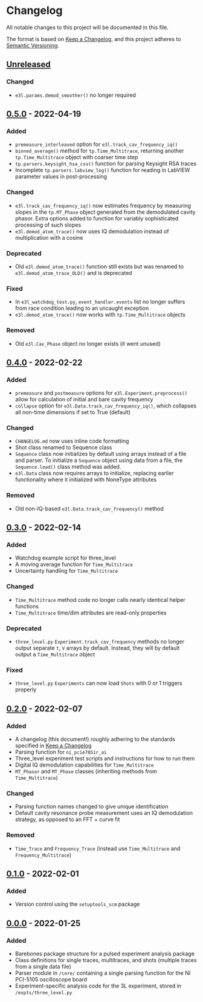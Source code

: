 # Changelog

All notable changes to this project will be documented in this file.

The format is based on [Keep a Changelog](https://keepachangelog.com/en/1.0.0/),
and this project adheres to [Semantic Versioning](https://semver.org/spec/v2.0.0.html).

## [Unreleased]

### Changed
- `e3l.params.demod_smoother()` no longer required

## [0.5.0] - 2022-04-19

### Added
- `premeasure_interleaved` option for `e3l.track_cav_frequency_iq()`
- `binned_average()` method for `tp.Time_Multitrace`, returning another `tp.Time_Multitrace` object with coarser time step
- `tp.parsers.keysight_hsa_csv()` function for parsing Keysight RSA traces
- Incomplete `tp.parsers.labview_log()` function for reading in LabVIEW parameter values in post-processing

### Changed
- `e3l.track_cav_frequency_iq()` now estimates frequency by measuring slopes in the `tp.MT_Phase` object generated from the demodulated cavity phasor. Extra options added to function for variably sophisticated processing of such slopes
- `e3l.demod_atom_trace()` now uses IQ demodulation instead of multiplication with a cosine

### Deprecated
- Old `e3l.demod_atom_trace()` function still exists but was renamed to `e3l.demod_atom_trace_OLD()` and is deprecated

### Fixed
- In `e3l_watchdog_test.py`, `event_handler.events` list no longer suffers from race condition leading to an uncaught exception
- `e3l.demod_atom_trace()` now works with `tp.Time_Multitrace` objects

### Removed
- Old `e3l.Cav_Phase` object no longer exists (it went unused)

## [0.4.0] - 2022-02-22

### Added
- `premeasure` and `postmeasure` options for `e3l.Experiment.preprocess()` allow for calculation of initial and bare cavity frequency
- `collapse` option for `e3l.Data.track_cav_frequency_iq()`, which collapses all non-time dimensions if set to True (default)

### Changed
- `CHANGELOG.md` now uses inline code formatting
- Shot class renamed to Sequence class
- `Sequence` class now initializes by default using arrays instead of a file and parser. To initialize a `Sequence` object using data from a file, the `Sequence.load()` class method was added.
- `e3l.Data` class now requires arrays to initialize, replacing earlier functionality where it initialized with NoneType attributes

### Removed
- Old non-IQ-based `e3l.Data.track_cav_frequency()` method

## [0.3.0] - 2022-02-14

### Added
- Watchdog example script for three_level
- A moving average function for `Time_Multitrace`
- Uncertainty handling for `Time_Multitrace`

### Changed
- `Time_Multitrace` method code no longer calls nearly identical helper functions
- `Time_Multitrace` time/dim attributes are read-only properties

### Deprecated
- `three_level.py` `Experiment.track_cav_frequency` methods no longer output separate `t`, `V` arrays by default. Instead, they will by default output a `Time_Multitrace` object

### Fixed
- `three_level.py` `Experiments` can now load `Shots` with 0 or 1 triggers properly

## [0.2.0] - 2022-02-07

### Added

- A changelog (this document!) roughly adhering to the standards specified in [Keep a Changelog](https://keepachangelog.com/en/1.0.0/)
- Parsing function for `ni_pcie7851r_ai`
- Three_level experiment test scripts and instructions for how to run them
- Digital IQ demodulation capabilities for `Time_Multitrace`
- `MT_Phasor` and `MT_Phase` classes (inheriting methods from `Time_Multitrace`)

### Changed
- Parsing function names changed to give unique identification
- Default cavity resonance probe measurement uses an IQ demodulation strategy, as opposed to an FFT + curve fit

### Removed
- `Time_Trace` and `Frequency_Trace` (instead use `Time_Multitrace` and `Frequency_Multitrace`)

## [0.1.0] - 2022-02-01

### Added

- Version control using the `setuptools_scm` package

## [0.0.0] - 2022-01-25

### Added

- Barebones package structure for a pulsed experiment analysis package
- Class definitions for single traces, multitraces, and shots (multiple traces from a single data file)
- Parser module in `/core/` containing a single parsing function for the NI PCI-5105 oscilloscope board
- Experiment-specific analysis code for the 3L experiment, stored in `/expts/three_level.py`

[Unreleased]: https://github.com/dylan-j-young/thompson-pulsed/compare/v0.5.0...HEAD
[0.5.0]: https://github.com/dylan-j-young/thompson-pulsed/compare/v0.4.0...v0.5.0
[0.4.0]: https://github.com/dylan-j-young/thompson-pulsed/compare/v0.3.0...v0.4.0
[0.3.0]: https://github.com/dylan-j-young/thompson-pulsed/compare/v0.2.0...v0.3.0
[0.2.0]: https://github.com/dylan-j-young/thompson-pulsed/compare/v0.1.0...v0.2.0
[0.1.0]: https://github.com/dylan-j-young/thompson-pulsed/compare/v0.0.0...v0.1.0
[0.0.0]: https://github.com/dylan-j-young/thompson-pulsed/tree/v0.0.0